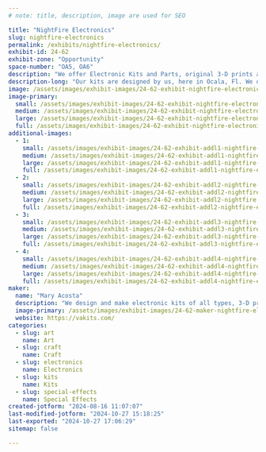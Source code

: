 ```yaml
---
# note: title, description, image are used for SEO

title: "NightFire Electronics"
slug: nightfire-electronics
permalink: /exhibits/nightfire-electronics/
exhibit-id: 24-62
exhibit-zone: "Opportunity"
space-number: "OA5, OA6"
description: "We offer Electronic Kits and Parts, original 3-D prints and epoxy resin crafts. "
description-long: "Our kits are designed by us, here in Ocala, Fl. We offer all kinds from original LED projects to Arduino projects to Audio Amplifiers to power supplies to fun kits, even ghost detectors. Our 3-D prints are unique and awesome. Our epoxy resin product are specially made with Electronic SMT parts which is our specialty. We integrate Electronic parts into our 3-D designs and into our Epoxy Resin projects to create interesting designs. We provide the parts so you can do it, too."
image: /assets/images/exhibit-images/24-62-exhibit-nightfire-electronics-20150918-095201-large.jpg
image-primary: 
  small: /assets/images/exhibit-images/24-62-exhibit-nightfire-electronics-20150918-095201-small.jpg
  medium: /assets/images/exhibit-images/24-62-exhibit-nightfire-electronics-20150918-095201-medium.jpg
  large: /assets/images/exhibit-images/24-62-exhibit-nightfire-electronics-20150918-095201-large.jpg
  full: /assets/images/exhibit-images/24-62-exhibit-nightfire-electronics-20150918-095201-full.jpg
additional-images: 
  - 1:
    small: /assets/images/exhibit-images/24-62-exhibit-addl1-nightfire-electronics-20150918-095148-small.jpg
    medium: /assets/images/exhibit-images/24-62-exhibit-addl1-nightfire-electronics-20150918-095148-medium.jpg
    large: /assets/images/exhibit-images/24-62-exhibit-addl1-nightfire-electronics-20150918-095148-large.jpg
    full: /assets/images/exhibit-images/24-62-exhibit-addl1-nightfire-electronics-20150918-095148-full.jpg
  - 2:
    small: /assets/images/exhibit-images/24-62-exhibit-addl2-nightfire-electronics-gd-3-small.JPG
    medium: /assets/images/exhibit-images/24-62-exhibit-addl2-nightfire-electronics-gd-3-medium.JPG
    large: /assets/images/exhibit-images/24-62-exhibit-addl2-nightfire-electronics-gd-3-large.JPG
    full: /assets/images/exhibit-images/24-62-exhibit-addl2-nightfire-electronics-gd-3-full.JPG
  - 3:
    small: /assets/images/exhibit-images/24-62-exhibit-addl3-nightfire-electronics-sam-0832-b-small.jpg
    medium: /assets/images/exhibit-images/24-62-exhibit-addl3-nightfire-electronics-sam-0832-b-medium.jpg
    large: /assets/images/exhibit-images/24-62-exhibit-addl3-nightfire-electronics-sam-0832-b-large.jpg
    full: /assets/images/exhibit-images/24-62-exhibit-addl3-nightfire-electronics-sam-0832-b-full.jpg
  - 4:
    small: /assets/images/exhibit-images/24-62-exhibit-addl4-nightfire-electronics-sam-0841-b-small.jpg
    medium: /assets/images/exhibit-images/24-62-exhibit-addl4-nightfire-electronics-sam-0841-b-medium.jpg
    large: /assets/images/exhibit-images/24-62-exhibit-addl4-nightfire-electronics-sam-0841-b-large.jpg
    full: /assets/images/exhibit-images/24-62-exhibit-addl4-nightfire-electronics-sam-0841-b-full.jpg
maker: 
  name: "Mary Acosta"
  description: "We design and make electronic kits of all types, 3-D printer designs, plus we make epoxy resin products. We have exhibit here for years and are excited to do so again."
  image-primary: /assets/images/exhibit-images/24-62-maker-nightfire-electronics-1377-medium.JPG
  website: https://vakits.com/
categories: 
  - slug: art
    name: Art
  - slug: craft
    name: Craft
  - slug: electronics
    name: Electronics
  - slug: kits
    name: Kits
  - slug: special-effects
    name: Special Effects
created-jotform: "2024-08-16 11:07:07"
last-modified-jotform: "2024-10-27 15:18:25"
last-exported: "2024-10-27 17:06:29"
sitemap: false

---
```

